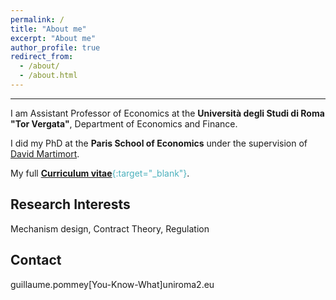```yaml
---
permalink: /
title: "About me"
excerpt: "About me"
author_profile: true
redirect_from: 
  - /about/
  - /about.html
---
```

------------------

I am Assistant Professor of Economics at the **Università degli Studi di Roma "Tor Vergata"**, Department of Economics and Finance.

I did my PhD at the **Paris School of Economics** under the supervision of [David Martimort](https://sites.google.com/site/martimortdavid/).

My full <span style="color:#4CB1BD;">[**Curriculum vitae**](../files/CV_Pommey_Permanent.pdf){:target="_blank"}</span>.


Research Interests
------------------

Mechanism design, Contract Theory, Regulation

Contact
-----------------

guillaume.pommey[You-Know-What]uniroma2.eu


